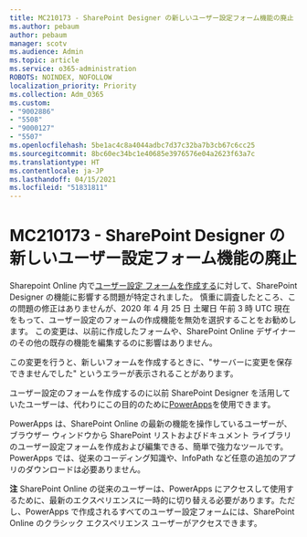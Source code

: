 ```yaml
---
title: MC210173 - SharePoint Designer の新しいユーザー設定フォーム機能の廃止
ms.author: pebaum
author: pebaum
manager: scotv
ms.audience: Admin
ms.topic: article
ms.service: o365-administration
ROBOTS: NOINDEX, NOFOLLOW
localization_priority: Priority
ms.collection: Adm_O365
ms.custom:
- "9002886"
- "5508"
- "9000127"
- "5507"
ms.openlocfilehash: 5be1ac4c8a4044adbc7d37c32ba7b3cb67c6cc25
ms.sourcegitcommit: 8bc60ec34bc1e40685e3976576e04a2623f63a7c
ms.translationtype: HT
ms.contentlocale: ja-JP
ms.lasthandoff: 04/15/2021
ms.locfileid: "51831811"
---
```

# <a name="mc210173---sharepoint-designer-new-custom-form-feature-deprecation"></a>MC210173 - SharePoint Designer の新しいユーザー設定フォーム機能の廃止

Sharepoint Online 内で[ユーザー設定 フォームを作成する](https://support.microsoft.com/en-us/office/create-a-custom-list-form-using-sharepoint-designer-917d8fdb-ee00-4441-adb3-a94612d1d105?ui=en-us&rs=en-us&ad=us#bm2)に対して、SharePoint Designer の機能に影響する問題が特定されました。 慎重に調査したところ、この問題の修正はありませんが、2020 年 4 月 25 日 土曜日 午前 3 時 UTC 現在をもって、ユーザー設定のフォームの作成機能を無効を選択することをお勧めします。 この変更は、以前に作成したフォームや、SharePoint Online デザイナーのその他の既存の機能を編集するのに影響はありません。

この変更を行うと、新しいフォームを作成するときに、"サーバーに変更を保存できませんでした" というエラーが表示されることがあります。

ユーザー設定のフォームを作成するのに以前 SharePoint Designer を活用していたユーザーは、代わりにこの目的のために[PowerApps](https://docs.microsoft.com/powerapps/maker/canvas-apps/customize-list-form)を使用できます。

PowerApps は、SharePoint Online の最新の機能を操作しているユーザーが、ブラウザー ウィンドウから SharePoint リストおよびドキュメント ライブラリのユーザー設定フォームを作成および編集できる、簡単で強力なツールです。 PowerApps では、従来のコーディング知識や、InfoPath など任意の追加のアプリのダウンロードは必要ありません。

**注** SharePoint Online の従来のユーザーは、PowerApps にアクセスして使用するために、最新のエクスペリエンスに一時的に切り替える必要があります。ただし、PowerApps で作成されるすべてのユーザー設定フォームには、SharePoint Online のクラシック エクスペリエンス ユーザーがアクセスできます。
